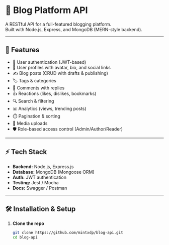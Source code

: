# 📝 Blog Platform API

A RESTful API for a full-featured blogging platform.  
Built with Node.js, Express, and MongoDB (MERN-style backend).

---

## 🚀 Features
- 🔐 User authentication (JWT-based)
- 👤 User profiles with avatar, bio, and social links
- ✍️ Blog posts (CRUD with drafts & publishing)
- 🏷️ Tags & categories
- 💬 Comments with replies
- 👍 Reactions (likes, dislikes, bookmarks)
- 🔍 Search & filtering
- 📊 Analytics (views, trending posts)
- ⏱️ Pagination & sorting
- 📸 Media uploads
- 🛡️ Role-based access control (Admin/Author/Reader)

---

## ⚡ Tech Stack
- **Backend:** Node.js, Express.js
- **Database:** MongoDB (Mongoose ORM)
- **Auth:** JWT authentication
- **Testing:** Jest / Mocha
- **Docs:** Swagger / Postman

---

## 🛠️ Installation & Setup

1. **Clone the repo**
   ```bash
   git clone https://github.com/mintxdp/blog-api.git
   cd blog-api
